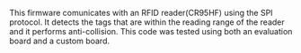This firmware comunicates with an RFID reader(CR95HF) using the SPI protocol. It detects the tags that are within the reading range of the reader and it performs anti-collision. This code was tested using both an evaluation board and a custom board. 
